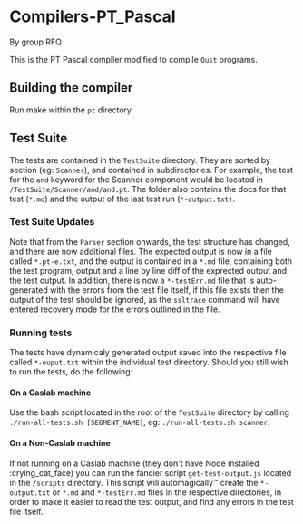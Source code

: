 # Compilers-PT_Pascal
By group RFQ

This is the PT Pascal compiler modified to compile `Qust` programs.

## Building the compiler
Run make within the `pt` directory

## Test Suite
The tests are contained in the `TestSuite` directory.  They are sorted by section (eg: `Scanner`), and contained in subdirectories.  For example, the test for the `and` keyword for the Scanner component would be located in `/TestSuite/Scanner/and/and.pt`.  The folder also contains the docs for that test (`*.md`) and the output of the last test run (`*-output.txt)`.

### Test Suite Updates
Note that from the `Parser` section onwards, the test structure has changed, and there are now additional files.  The expected output is now in a file called `*.pt-e.txt`, and the output is contained in a `*.md` file, containing both the test program, output and a line by line diff of the exprected output and the test output.  In addition, there is now a `*-testErr.md` file that is auto-generated with the errors from the test file itself, if this file exists then the output of the test should be ignored, as the `ssltrace` command will have entered recovery mode for the errors outlined in the file.

### Running tests
The tests have dynamicaly generated output saved into the respective file called `*-ouput.txt` within the individual test directory.  Should you still wish to run the tests, do the following:

#### On a Caslab machine
Use the bash script located in the root of the `TestSuite` directory by calling `./run-all-tests.sh [SEGMENT_NAME]`, eg: `./run-all-tests.sh scanner`.  

#### On a Non-Caslab machine 
If not running on a Caslab machine (they don't have Node installed :crying_cat_face) you can run the fancier script `get-test-output.js` located in the `/scripts` directory.  This script will automagically™ create the `*-output.txt` or `*.md` and `*-testErr.md` files in the respective directories, in order to make it easier to read the test output, and find any errors in the test file itself.

